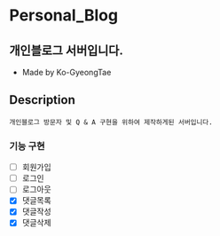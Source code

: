 # Personal_Blog

## 개인블로그 서버입니다.
* Made by Ko-GyeongTae

## Description
    개인블로그 방문자 및 Q & A 구현을 위하여 제작하게된 서버입니다.

### 기능 구현
- [ ] 회원가입
- [ ] 로그인
- [ ] 로그아웃
- [x] 댓글목록
- [x] 댓글작성
- [x] 댓글삭제